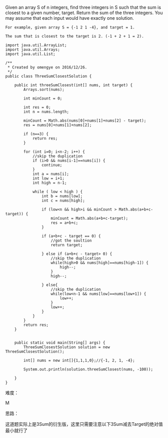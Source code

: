 Given an array S of n integers, find three integers in S such that the sum is
closest to a given number, target. Return the sum of the three integers. You
may assume that each input would have exactly one solution.

    For example, given array S = {-1 2 1 -4}, and target = 1.

    The sum that is closest to the target is 2. (-1 + 2 + 1 = 2).

```
import java.util.ArrayList;
import java.util.Arrays;
import java.util.List;

/**
 * Created by omengye on 2016/12/26.
 */
public class ThreeSumClosestSolution {

    public int threeSumClosest(int[] nums, int target) {
        Arrays.sort(nums);

        int minCount = 0;

        int res = 0;
        int n = nums.length;

        minCount = Math.abs(nums[0]+nums[1]+nums[2] - target);
        res = nums[0]+nums[1]+nums[2];

        if (n==3) {
            return res;
        }

        for (int i=0; i<n-2; i++) {
            //skip the duplication
            if (i>0 && nums[i-1]==nums[i]) {
                continue;
            }
            int a = nums[i];
            int low = i+1;
            int high = n-1;

            while ( low < high ) {
                int b = nums[low];
                int c = nums[high];

                if (low<n && high>i && minCount > Math.abs(a+b+c-target)) {
                    minCount = Math.abs(a+b+c-target);
                    res = a+b+c;
                }

                if (a+b+c - target == 0) {
                    //got the soultion
                    return target;

                } else if (a+b+c - target> 0) {
                    //skip the duplication
                    while(high>0 && nums[high]==nums[high-1]) {
                        high--;
                    }
                    high--;

                } else{
                    //skip the duplication
                    while(low<n-1 && nums[low]==nums[low+1]) {
                        low++;
                    }
                    low++;
                }
            }
        }
        return res;
    }


    public static void main(String[] args) {
        ThreeSumClosestSolution solution = new ThreeSumClosestSolution();

        int[] nums = new int[]{1,1,1,0};//{-1, 2, 1, -4};

        System.out.println(solution.threeSumClosest(nums, -100));

    }
}

```

难度：

M

思路：

这道题实际上是3Sum的衍生版，这里只需要注意以下3Sum减去Target的绝对值最小就行了
